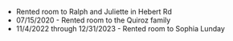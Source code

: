 * Rented room to Ralph and Juliette in Hebert Rd
* 07/15/2020 - Rented room to the Quiroz family
* 11/4/2022 through 12/31/2023 - Rented room to Sophia Lunday